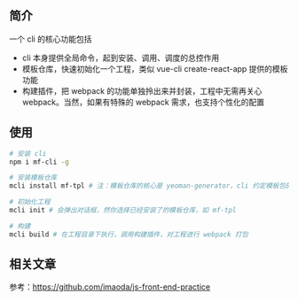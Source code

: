 ## 简介

一个 cli 的核心功能包括

- cli 本身提供全局命令，起到安装、调用、调度的总控作用
- 模板仓库，快速初始化一个工程，类似 vue-cli create-react-app 提供的模板功能
- 构建插件，把 webpack 的功能单独拎出来并封装，工程中无需再关心 webpack。当然，如果有特殊的 webpack 需求，也支持个性化的配置

## 使用

```bash
# 安装 cli
npm i mf-cli -g

# 安装模板仓库
mcli install mf-tpl # 注：模板仓库的核心是 yeoman-generator，cli 约定模板包的名称都为特定前缀，比如案例中的 mf-

# 初始化工程
mcli init # 会弹出对话框，然你选择已经安装了的模板仓库，如 mf-tpl

# 构建
mcli build # 在工程目录下执行，调用构建插件，对工程进行 webpack 打包
```

## 相关文章

参考：https://github.com/imaoda/js-front-end-practice
